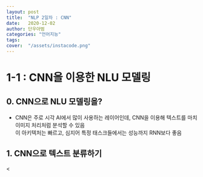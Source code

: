 ```yaml
---
layout: post
title:  "NLP 2일차 : CNN"
date:   2020-12-02
author: 단우아범
categories: "언어지능"
tags:	
cover:  "/assets/instacode.png"
---
```


# 1-1 : CNN을 이용한 NLU 모델링
## 0. CNN으로 NLU 모델링을?
 - CNN은 주로 시각 AI에서 많이 사용하는 레이어인데, CNN을 이용해 텍스트를 마치 이미지 처리처럼 분석할 수 있음  
 이 아키텍처는 빠르고, 심지어 특정 태스크들에서는 성능까지 RNN보다 좋음
 
 
## 1. CNN으로 텍스트 분류하기
  <
